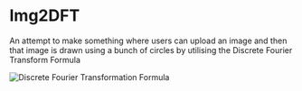 # Img2DFT

An attempt to make something where users can upload an image and then that image is drawn using a bunch of circles by utilising the Discrete Fourier Transform Formula

![Discrete Fourier Transformation Formula](https://github.com/KablammoMan/Img2DFT/assets/83634185/152ffcbc-ab02-4909-b843-5598d2f147a2)
